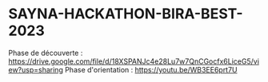 # SAYNA-HACKATHON-BIRA-BEST-2023
Phase de découverte : https://drive.google.com/file/d/18XSPANJc4e28Lu7w7QnCGocfx6LiceG5/view?usp=sharing
Phase d'orientation : https://youtu.be/WB3EE6prt7U
